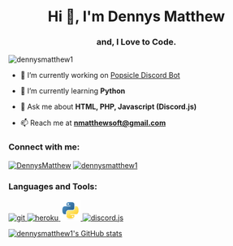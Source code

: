 <h1 align="center">Hi 👋, I'm Dennys Matthew</h1>
<h3 align="center">and, I Love to Code.</h3>

<p align="left"> <img src="https://komarev.com/ghpvc/?username=dennysmatthew1&label=Profile%20views&color=00bac7&style=flat" alt="dennysmatthew1" /> </p>

- 🔭 I’m currently working on [Popsicle Discord Bot](https://github.com/PopsicleInc)

- 🌱 I’m currently learning **Python**

- 💬 Ask me about **HTML, PHP, Javascript (Discord.js)**

- 📫 Reach me at **nmatthewsoft@gmail.com**

<h3 align="left">Connect with me:</h3>
<p align="left">
<a href="https://twitter.com/DennysMatthew" target="blank"><img align="center" src="https://cdn.jsdelivr.net/npm/simple-icons@3.0.1/icons/twitter.svg" alt="DennysMatthew" height="30" width="40" /></a>
<a href="https://instagram.com/dennysmatthew1" target="blank"><img align="center" src="https://cdn.jsdelivr.net/npm/simple-icons@3.0.1/icons/instagram.svg" alt="dennysmatthew1" height="30" width="40" /></a>
</p>

<h3 align="left">Languages and Tools:</h3>
<p align="left">  <a href="https://git-scm.com/" target="_blank"> <img src="https://www.vectorlogo.zone/logos/git-scm/git-scm-icon.svg" alt="git" width="40" height="40"/> </a> <a href="https://heroku.com" target="_blank"> <img src="https://www.vectorlogo.zone/logos/heroku/heroku-icon.svg" alt="heroku" width="40" height="40"/> </a> </a> <a href="https://www.python.org" target="_blank"> <img src="https://raw.githubusercontent.com/devicons/devicon/master/icons/python/python-original.svg" alt="python" width="40" height="40"/> </a> <a href="https://discord.js.org/" target="_blank"> <img src="https://discord.js.org/static/icons/apple-touch-icon.png" alt="discord.js" width="40" height="40"/> </a> </p>

[![dennysmatthew1's GitHub stats](https://github-readme-stats.vercel.app/api?username=dennysmatthew1&count_private=true)](https://github.com/dennysmatthew1)
